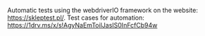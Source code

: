 Automatic tests using the webdriverIO framework on the website: https://skleptest.pl/.
Test cases for automation: https://1drv.ms/x/s!AgyNaEmToilJasIS0InFcfCb94w
